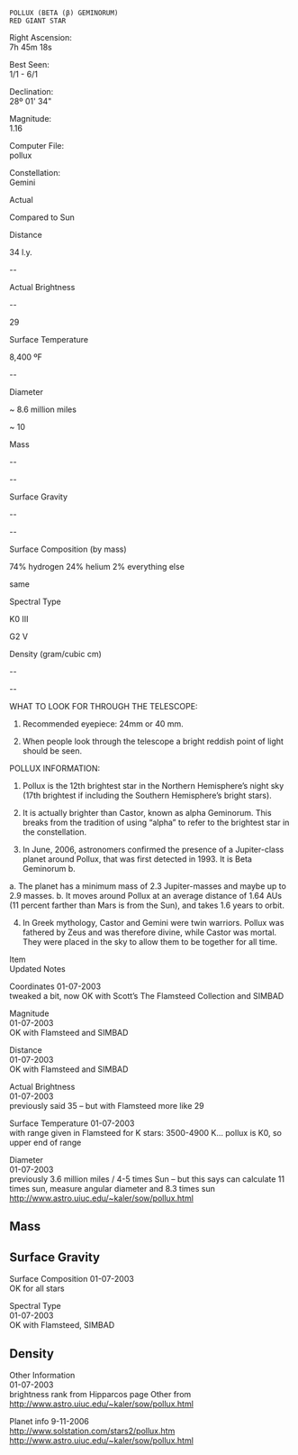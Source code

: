 	POLLUX (BETA (β) GEMINORUM)
	RED GIANT STAR



Right Ascension:	
7h 45m 18s	
	
Best Seen:	
1/1 - 6/1

Declination:	
28º 01' 34"	
	
Magnitude:	
1.16

	
	
	
	


Computer File:	
pollux	
	
Constellation:	
Gemini





	
	
Actual	
	
Compared to Sun

Distance	
	
34 l.y.	
	
--

Actual Brightness	
	
--	
	
29

Surface Temperature	
	
8,400 ºF	
	
--

Diameter	
	
~ 8.6 million miles	
	
~ 10

Mass	
	
--	
	
--

Surface Gravity	
	
--	
	
--

Surface Composition (by mass)	
	
74% hydrogen
24% helium
2% everything else	
	

same


Spectral Type	
	
K0 III	
	
G2 V

Density (gram/cubic cm)	
	
--	
	
--





WHAT TO LOOK FOR THROUGH THE TELESCOPE:

1.	Recommended eyepiece: 24mm or 40 mm.

2.	When people look through the telescope a bright reddish point of light should be seen.


POLLUX INFORMATION:

1.	Pollux is the 12th brightest star in the Northern Hemisphere’s night sky (17th brightest if including the Southern Hemisphere’s bright stars).
   
2.	It is actually brighter than Castor, known as alpha Geminorum.  This breaks from the tradition of using “alpha” to refer to the brightest star in the constellation.
 
3.	In June, 2006, astronomers confirmed the presence of a Jupiter-class planet around Pollux, that was first detected in 1993.  It is Beta Geminorum b.

a.	The planet has a minimum mass of 2.3 Jupiter-masses and maybe up to 2.9 masses.
b.	It moves around Pollux at an average distance of 1.64 AUs  (11 percent farther than Mars is from the Sun), and takes 1.6 years to orbit.



4.	In Greek mythology, Castor and Gemini were twin warriors.  Pollux was fathered by Zeus and was therefore divine, while Castor was mortal.  They were placed in the sky to allow them to be together for all time.





Item	
Updated	
Notes

Coordinates	
01-07-2003	
tweaked a bit, now OK with Scott’s The Flamsteed Collection and SIMBAD

Magnitude	
01-07-2003	
OK with Flamsteed and SIMBAD

Distance	
01-07-2003	
OK with Flamsteed and SIMBAD

Actual Brightness	
01-07-2003	
previously said 35 – but with Flamsteed more like 29

Surface Temperature	
01-07-2003	
with range given in Flamsteed for K stars: 3500-4900 K... pollux is K0, so upper end of range

Diameter	
01-07-2003	
previously 3.6 million miles / 4-5 times Sun – but this says can calculate 11 times sun, measure angular diameter and 8.3 times sun  http://www.astro.uiuc.edu/~kaler/sow/pollux.html

Mass	
--	


Surface Gravity	
--	


Surface Composition	
01-07-2003	
OK for all stars

Spectral Type	
01-07-2003	
OK with Flamsteed, SIMBAD

Density	
--	


Other Information	
01-07-2003	
     brightness rank from Hipparcos page
     Other from http://www.astro.uiuc.edu/~kaler/sow/pollux.html

Planet info	
9-11-2006	
http://www.solstation.com/stars2/pollux.htm http://www.astro.uiuc.edu/~kaler/sow/pollux.html 

